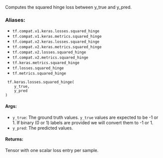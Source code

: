 
Computes the squared hinge loss between y_true and y_pred.
### Aliases:
- `tf.compat.v1.keras.losses.squared_hinge`
- `tf.compat.v1.keras.metrics.squared_hinge`
- `tf.compat.v2.keras.losses.squared_hinge`
- `tf.compat.v2.keras.metrics.squared_hinge`
- `tf.compat.v2.losses.squared_hinge`
- `tf.compat.v2.metrics.squared_hinge`
- `tf.keras.metrics.squared_hinge`
- `tf.losses.squared_hinge`
- `tf.metrics.squared_hinge`

```
 tf.keras.losses.squared_hinge(
    y_true,
    y_pred
)
```
#### Args:
- `y_true`: The ground truth values. `y_true` values are expected to be -1 or 1. If binary (0 or 1) labels are provided we will convert them to -1 or 1.
- `y_pred`: The predicted values.
#### Returns:

Tensor with one scalar loss entry per sample.
